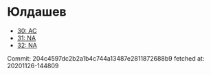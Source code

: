 # Юлдашев
- [30: AC](30.md)
- [31: NA](31.md)
- [32: NA](32.md)

Commit: 204c4597dc2b2a1b4c744a13487e2811872688b9
 fetched at: 20201126-144809
